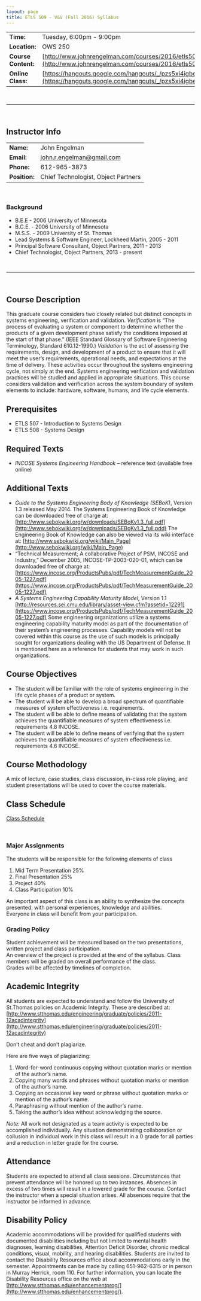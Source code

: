 ```yaml
---
layout: page
title: ETLS 509 - V&V (Fall 2016) Syllabus
---
```



|                     |                                                                                                                                          |
|:--------------------|:-----------------------------------------------------------------------------------------------------------------------------------------|
| __Time:__           | Tuesday, 6:00pm - 9:00pm                                                                                                                 |
| __Location:__       | OWS 250                                                                                                                                  |
| __Course Content:__ | [http://www.johnrengelman.com/courses/2016/etls509/index.html](http://www.johnrengelman.com/courses/2016/etls509/index.html)             |
| __Online Class:__   | [https://hangouts.google.com/hangouts/_/pzs5xi4igbeflbwevhgu7l7x7ae](https://hangouts.google.com/hangouts/_/pzs5xi4igbeflbwevhgu7l7x7ae) |

<br/>

---

<br/>

## Instructor Info

|               |                                     |
|:--------------|:------------------------------------|
| __Name:__     | John Engelman                       |
| __Email:__    | john.r.engelman@gmail.com           |
| __Phone:__    | 612-965-3873                        |
| __Position:__ | Chief Technologist, Object Partners |

<br/>

### Background

* B.E.E - 2006 University of Minnesota
* B.C.E. - 2006 University of Minnesota
* M.S.S. - 2009 University of St. Thomas
* Lead Systems & Software Engineer, Lockheed Martin, 2005 - 2011
* Principal Software Consultant, Object Partners, 2011 - 2013
* Chief Technologist, Object Partners, 2013 - present

<br/>

---

<br/>

## Course Description

This graduate course considers two closely related but distinct concepts in systems engineering, verification and validation.
_Verification_ is “The process of evaluating a system or component to determine whether the products of a given development phase satisfy the conditions imposed at the start of that phase.” (IEEE Standard Glossary of Software Engineering Terminology, Standard 610.12-1990.)
_Validation_ is the act of assessing the requirements, design, and development of a product to ensure that it will meet the user’s requirements, operational needs, and expectations at the time of delivery.
These activities occur throughout the systems engineering cycle, not simply at the end. Systems engineering verification and validation practices will be studied and applied in appropriate situations.
This course considers validation and verification across the system boundary of system elements to include: hardware, software, humans, and life cycle elements.

## Prerequisites

* ETLS 507 - Introduction to Systems Design
* ETLS 508 - Systems Design

## Required Texts

* _INCOSE Systems Engineering Handbook_ – reference text (available free online)

## Additional Texts

* _Guide to the Systems Engineering Body of Knowledge (SEBoK)_, Version 1.3 released May 2014.
  The Systems Engineering Book of Knowledge can be downloaded free of charge at:
  [http://www.sebokwiki.org/w/downloads/SEBoKv1.3_full.pdf](http://www.sebokwiki.org/w/downloads/SEBoKv1.3_full.pdd)
  The Engineering Book of Knowledge can also be viewed via its wiki interface at:
  [http://www.sebokwiki.org/wiki/Main_Page](http://www.sebokwiki.org/wiki/Main_Page)
* “Technical Measurement; A collaborative Project of PSM, INCOSE and Industry,” December 2005, INCOSE-TP-2003-020-01, which can be downloaded free of charge at:
  [https://www.incose.org/ProductsPubs/pdf/TechMeasurementGuide_2005-1227.pdf](https://www.incose.org/ProductsPubs/pdf/TechMeasurementGuide_2005-1227.pdf)
* _A Systems Engineering Capability Maturity Model_, Version 1.1
  [http://resources.sei.cmu.edu/library/asset-view.cfm?assetid=12291](https://www.incose.org/ProductsPubs/pdf/TechMeasurementGuide_2005-1227.pdf)
  Some engineering organizations utilize a systems engineering capability maturity model as part of the documentation of their system’s engineering processes.  Capability models will not be covered within this course as the use of such models is principally sought for organizations dealing with the US Department of Defense.  It is mentioned here as a reference for students that may work in such organizations.

## Course Objectives

* The student will be familiar with the role of systems engineering in the life cycle phases of a product or system.
* The student will be able to develop a broad spectrum of quantifiable measures of system effectiveness i.e. requirements.
* The student will be able to define means of validating that the system achieves the quantifiable measures of system effectiveness i.e. requirements 4.8 INCOSE.
* The student will be able to define means of verifying that the system achieves the quantifiable measures of system effectiveness i.e. requirements 4.6 INCOSE.

## Course Methodology

A mix of lecture, case studies, class discussion, in-class role playing, and student
presentations will be used to cover the course materials.

## Class Schedule

[Class Schedule](schedule.html)

<br/>

### Major Assignments

The students will be responsible for the following elements of class

1. Mid Term Presentation    25%
1. Final Presentation       25%
1. Project                  40%
1. Class Participation      10%

An important aspect of this class is an ability to synthesize the concepts presented, with personal experiences, knowledge and abilities.  
Everyone in class will benefit from your participation.


### Grading Policy

Student achievement will be measured based on the two presentations, written project and class participation.  
An overview of the project is provided at the end of the syllabus. Class members will be graded on overall performance of the class.  
Grades will be affected by timelines of completion.

## Academic Integrity

All students are expected to understand and follow the University of St.Thomas
policies on Academic Integrity. These are described at: [http://www.stthomas.edu/engineering/graduate/policies/2011-12acadintegrity](http://www.stthomas.edu/engineering/graduate/policies/2011-12acadintegrity)

Don’t cheat and don’t plagiarize.

Here are five ways of plagiarizing:

1. Word-for-word continuous copying without quotation marks or mention of the author’s name.
1. Copying many words and phrases without quotation marks or mention of the author’s name.
1. Copying an occasional key word or phrase without quotation marks or mention of the author’s name.
1. Paraphrasing without mention of the author’s name.
1. Taking the author’s idea without acknowledging the source.

_Note:_
All work not designated as a team activity is expected to be accomplished individually.
Any situation demonstrating collaboration or collusion in individual work in this class will result in a 0 grade for all parties and a reduction in letter grade for the course.

## Attendance

Students are expected to attend all class sessions.
Circumstances that prevent attendance will be honored up to two instances.
Absences in excess of two times will result in a lowered grade for the course.
Contact the instructor when a special situation arises.
All absences require that the instructor be informed in advance.

## Disability Policy

Academic accommodations will be provided for qualified students with documented disabilities including but not limited to mental health diagnoses, learning disabilities, Attention Deficit Disorder, chronic medical conditions, visual, mobility, and hearing disabilities.
Students are invited to contact the Disability Resources office about accommodations early in the semester.
Appointments can be made by calling 651-962-6315 or in person in Murray Herrick, room 110.
For further information, you can locate the Disability Resources office on the web at [http://www.stthomas.edu/enhancementprog/](http://www.stthomas.edu/enhancementprog/).
